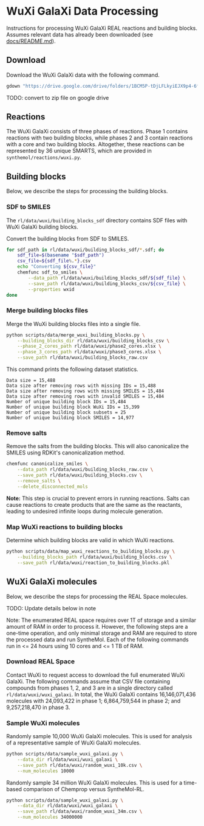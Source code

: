 # WuXi GalaXi Data Processing

Instructions for processing WuXi GalaXi REAL reactions and building blocks. Assumes relevant data has already been downloaded (see [docs/README.md](README.md)).


## Download

Download the WuXi GalaXi data with the following command.
```bash
gdown "https://drive.google.com/drive/folders/1BCM5P-tDjLFLkyiEJX9p4-6fw0w5-qRg?usp=drive_link" -O $(python -c "import synthemol; from pathlib import Path; print(Path(synthemol.__path__[0]).parent)")/rl/data/wuxi --folder
```

TODO: convert to zip file on google drive


## Reactions

The WuXi GalaXi consists of three phases of reactions. Phase 1 contains reactions with two building blocks, while phases 2 and 3 contain reactions with a core and two building blocks. Altogether, these reactions can be represented by 36 unique SMARTS, which are provided in `synthemol/reactions/wuxi.py`.


## Building blocks

Below, we describe the steps for processing the building blocks.


### SDF to SMILES

The `rl/data/wuxi/building_blocks_sdf` directory contains SDF files with WuXi GalaXi building blocks.

Convert the building blocks from SDF to SMILES.
```bash
for sdf_path in rl/data/wuxi/building_blocks_sdf/*.sdf; do
    sdf_file=$(basename "$sdf_path")
    csv_file=${sdf_file%.*}.csv
    echo "Converting ${csv_file}"
    chemfunc sdf_to_smiles \
        --data_path rl/data/wuxi/building_blocks_sdf/${sdf_file} \
        --save_path rl/data/wuxi/building_blocks_csv/${csv_file} \
        --properties wxid
done
```


### Merge building blocks files

Merge the WuXi building blocks files into a single file.
```bash
python scripts/data/merge_wuxi_building_blocks.py \
    --building_blocks_dir rl/data/wuxi/building_blocks_csv \
    --phase_2_cores_path rl/data/wuxi/phase2_cores.xlsx \
    --phase_3_cores_path rl/data/wuxi/phase3_cores.xlsx \
    --save_path rl/data/wuxi/building_blocks_raw.csv
```

This command prints the following dataset statistics.
```
Data size = 15,488
Data size after removing rows with missing IDs = 15,488
Data size after removing rows with missing SMILES = 15,484
Data size after removing rows with invalid SMILES = 15,484
Number of unique building block IDs = 15,484
Number of unique building block WuXi IDs = 15,399
Number of unique building block subsets = 25
Number of unique building block SMILES = 14,977
```


### Remove salts

Remove the salts from the building blocks. This will also canonicalize the SMILES using RDKit's canonicalization method.
```bash
chemfunc canonicalize_smiles \
    --data_path rl/data/wuxi/building_blocks_raw.csv \
    --save_path rl/data/wuxi/building_blocks.csv \
    --remove_salts \
    --delete_disconnected_mols
```

**Note:** This step is crucial to prevent errors in running reactions. Salts can cause reactions to create products that are the same as the reactants, leading to undesired infinite loops during molecule generation.


### Map WuXi reactions to building blocks

Determine which building blocks are valid in which WuXi reactions.
```bash
python scripts/data/map_wuxi_reactions_to_building_blocks.py \
    --building_blocks_path rl/data/wuxi/building_blocks.csv \
    --save_path rl/data/wuxi/reaction_to_building_blocks.pkl
```

## WuXi GalaXi molecules

Below, we describe the steps for processing the REAL Space molecules.

TODO: Update details below in note

Note: The enumerated REAL space requires over 1T of storage and a similar amount of RAM in order to process it. However, the following steps are a one-time operation, and only minimal storage and RAM are required to store the processed data and run SyntheMol. Each of the following commands run in <= 24 hours using 10 cores and <= 1 TB of RAM.


### Download REAL Space

Contact WuXi to request access to download the full enumerated WuXi GalaXi. The following commands assume that CSV file containing compounds from phases 1, 2, and 3 are in a single directory called `rl/data/wuxi/wuxi_galaxi`. In total, the WuXi GalaXi contains 16,146,071,436 molecules with 24,093,422 in phase 1; 6,864,759,544 in phase 2; and 9,257,218,470 in phase 3.

### Sample WuXi molecules

Randomly sample 10,000 WuXi GalaXi molecules. This is used for analysis of a representative sample of WuXi GalaXi molecules.
```bash
python scripts/data/sample_wuxi_galaxi.py \
    --data_dir rl/data/wuxi/wuxi_galaxi \
    --save_path rl/data/wuxi/random_wuxi_10k.csv \
    --num_molecules 10000
```

Randomly sample 34 million WuXi GalaXi molecules. This is used for a time-based comparison of Chemprop versus SyntheMol-RL.
```bash
python scripts/data/sample_wuxi_galaxi.py \
    --data_dir rl/data/wuxi/wuxi_galaxi \
    --save_path rl/data/wuxi/random_wuxi_34m.csv \
    --num_molecules 34000000
```

